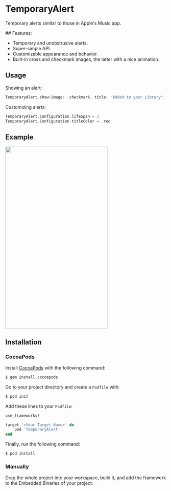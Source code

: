 # TemporaryAlert
Temporary alerts similar to those in Apple's Music app.

## Features:
* Temporary and unobstrusive alerts.
* Super-simple API.
* Customizable appearance and behavior.
* Built-in cross and checkmark images, the latter with a nice animation.

## Usage

Showing an alert:
```swift
TemporaryAlert.show(image: .checkmark, title: "Added to your Library", message: nil)
```

Customizing alerts:
```swift
TemporaryAlert.Configuration.lifeSpan = 2
TemporaryAlert.Configuration.titleColor = .red
```

## Example

<img src="https://raw.githubusercontent.com/daniel-barros/TemporaryAlert/assets/image.png" width="320px" height="568px" />

## Installation

### CocoaPods

Install [CocoaPods](http://cocoapods.org) with the following command:

```bash
$ gem install cocoapods
```

Go to your project directory and create a `Podfile` with:

```bash
$ pod init
```

Add these lines to your `Podfile`:

```ruby
use_frameworks!

target '<Your Target Name>' do
    pod 'TemporaryAlert'
end
```

Finally, run the following command:

```bash
$ pod install
```

### Manually

Drag the whole project into your workspace, build it, and add the framework to the Embedded Binaries of your project.
